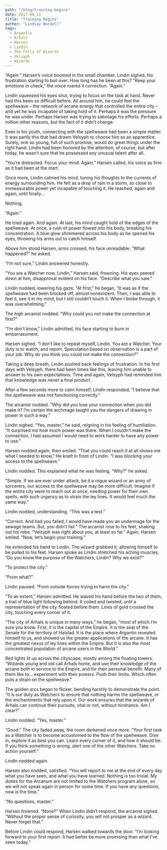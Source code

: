 ```yaml
---
path: "/blog/training-begins"
date: 2017-09-11
title: "Training Begins"
author: "Lindsay Wardell"
tags:
  - Argantin
  - Arhals
  - Harsen
  - Lindin
  - The Folly of Wizards
  - Velsyph
  - Wizards
---
```

“Again.” Harsen’s voice boomed in the small chamber. Lindin sighed, his frustration starting to boil over. How long has he been at this? “Keep your emotions in check,” the voice roared it correction. “Again.”

Lindin squeezed his eyes shut, trying to focus on the task at hand. Never had this been so difficult before. All around him, he could feel the spellweave – the network of arcane energy that controlled the entire city – and yet he was incapable of taking hold of it. Perhaps it was the pressure he was under. Perhaps Harsen was trying to sabotage his efforts. Perhaps a million other reasons, but the fact of it didn’t change.

Even in his youth, connecting with the spellweave had been a simple matter. It was partly this that had drawn Velsyph to choose him as an apprentice. Surely, one so young, full of such promise, would do great things under the right hand. Lindin had been honored by the attention, of course, but after today, he wasn’t sure that he possessed any unusual talent after all.

“You’re distracted. Focus your mind. Again,” Harsen called, his voice as firm as it had been at the start.

Once more, Lindin calmed his mind, tuning his thoughts to the currents of energy surrounding him. He felt as a drop of rain in a storm, so close to immeasurable power yet incapable of touching it. He reached, again and again, until finally…

Nothing.

“Again.”

He tried again. And again. At last, his mind caught hold of the edges of the spellweave. At once, a rush of power flowed into his body, breaking his concentration. A blue glow shimmered across his body as he opened his eyes, throwing his arms out to catch himself.

Above him stood Harsen, arms crossed, his face unreadable. “What happened?” he asked.

“I’m not sure,” Lindin answered honestly.

“You are a Watcher now, Lindin,” Harsen said, frowning. His eyes peered down at him, disapproval evident on his face. “Describe what you saw.”

Lindin nodded, lowering his gaze. “At first,” he began, “it was as if the spellweave had been blocked off, almost nonexistent. Then, I was able to feel it, see it in my mind, but I still couldn’t touch it. When I broke through, it was overwhelming.”

The high arcanist nodded. “Why could you not make the connection at first?”

“I’m don’t know,” Lindin admitted, his face starting to burn in embarrassment.

Harsen sighed. “I don’t like to repeat myself, Lindin. You are a Watcher. Your duty is to watch, and report. Speculation based on observation is a part of your job. Why do you think you could not make the connection?”

Taking a deep breath, Lindin pushed back feelings of frustration. In his first days with Velsyph, there had been times like this, leaving him unable to answer to his own expectations. Time and again, Velsyph had reminded him that knowledge was never a final product.

After a few seconds more to calm himself, Lindin responded, “I believe that the spellweave was not functioning correctly.”

The arcanist nodded. “Why did you lose your connection when you did make it? I’m certain the archmage taught you the dangers of drawing in power in such a way.”

Lindin sighed. “Yes, master,” he said, reigning in his feeling of humiliation. “It surprised me how much power was there. When I couldn’t make the connection, I had assumed I would need to work harder to have any power to use.”

Harsen nodded again, then smiled. “That you could reach it at all shows me what I needed to know,” He knelt in front of Lindin. “I was blocking your access to the spellweave.”

Lindin nodded. This explained what he was feeling. “Why?” he asked.

“Simple. If we are ever under attack, be it a rogue wizard or an army of sorcerers, our access to the spellweave may be more difficult. Imagine if the entire city were to reach out at once, needing power for their own spells, with such urgency as to strain the ley lines. It would feel much the same way.”

Lindin nodded, understanding. “This was a test.”

“Correct. And had you failed, I would have made you an undermage for the sewage teams. But, you didn’t fail.” The arcanist rose to his feet, shaking out his robe. “Velsyph was right about you, at least so far.” Again, Harsen smiled. “Now, let’s begin your training.”

He extended his hand to Lindin. The wizard grabbed it, allowing himself to be pulled to his feet. Harsen spoke as Lindin stretched his aching muscles, “Do you know the purpose of the Watchers, Lindin? Why we exist?”

“To protect the city.”

“From what?”

Lindin paused. “From outside forces trying to harm the city.”

“To an extent,” Harsen admitted. He waved his hand before the two of them, a trail of blue light following behind. It coiled and twisted, until a representation of the city floated before them. Lines of gold crossed the city, touching every corner of it.

“The city of Arhals is unique in many ways,” he began, “most of which I’m sure you know. First, it is the capital of the Empire. It is the seat of the Senate for the territory of Halslad. It is the place where Argantin revealed himself to us, and showed us the greater applications of the arcane. It has the greatest nexus of ley lines within the Empire. But it is also the most concentrated population of arcane users in the World.”

Red lights lit up across the cityscape, mostly among the floating towers. “Wizards young and old call Arhals home, and use their knowledge of the arcane both in service to the Empire, and for their personal benefit. Many of them like to… experiment with their powers. Push their limits. Which often puts a strain on the spellweave.”

The golden arcs began to flicker, bending harshly to demonstrate the point. “It is our duty as Watchers to ensure that nothing harms the spellweave, or the enchantments that rely upon it. Our work ensures that the wizards of Arhals can continue their pursuits, vital or not, without hindrance. Am I clear?”

Lindin nodded. “Yes, master.”

“Good.” The city faded away, the room darkened once more. “Your first task as a Watcher is to become accustomed to the flow of the spellweave. Dive in, explore it as best you can. Learn every corner of it, and how it should be. If you think something is wrong, alert one of the other Watchers. Take no action yourself.”

Lindin nodded again.

Harsen also nodded, satisfied. “You will report to me at the end of every day what you have seen, and what you have learned. Nothing is too trivial. My duties for the Arcanum are not limited to the Watchers program alone, so we will not speak again in person for some time. If you have any questions, now is the time.”

“No questions, master.”

Harsen frowned. “None?” When Lindin didn’t respond, the arcanist sighed. “Without the proper sense of curiosity, you will not prosper as a wizard. Never forget that.”

Before Lindin could respond, Harsen walked towards the door. “I’m looking forward to your first report. It had better be more promising than what I’ve seen today.”